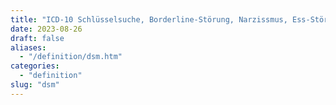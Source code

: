 ```yaml
---
title: "ICD-10 Schlüsselsuche, Borderline-Störung, Narzissmus, Ess-Störung, ADHS, Depression"
date: 2023-08-26
draft: false
aliases:
  - "/definition/dsm.htm"
categories:
  - "definition"
slug: "dsm"
---
```


